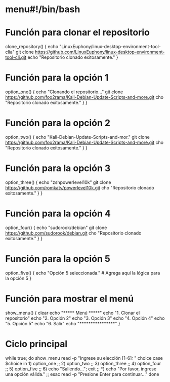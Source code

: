 # menu#!/bin/bash

# Función para clonar el repositorio
clone_repository() {
    echo "LinuxEuphony/linux-desktop-environment-tool-clia"
    git clone https://github.com/LinuxEuphony/linux-desktop-environment-tool-cli.git
    echo "Repositorio clonado exitosamente."
}

# Función para la opción 1
option_one() { 
    echo "Clonando el repositorio..."
    git clone https://github.com/foo2rama/Kali-Debian-Update-Scripts-and-more.git
    cho "Repositorio clonado exitosamente."
}
}

# Función para la opción 2
option_two() {
    echo "Kali-Debian-Update-Scripts-and-mor."
    git clone https://github.com/foo2rama/Kali-Debian-Update-Scripts-and-more.git
    cho "Repositorio clonado exitosamente."
}
}

# Función para la opción 3
option_three() {
     echo "zshpowerlevel10k"
    git clone https://github.com/romkatv/powerlevel10k.git
    cho "Repositorio clonado exitosamente."
}
}

# Función para la opción 4
option_four() {
     echo "sudorook/debian"
    git clone https://github.com/sudorook/debian.git
    cho "Repositorio clonado exitosamente."
}
}

# Función para la opción 5
option_five() {
    echo "Opción 5 seleccionada."
    # Agrega aquí la lógica para la opción 5
}

# Función para mostrar el menú
show_menu() {
    clear
    echo "***** Menú *****"
    echo "1. Clonar el repositorio"
    echo "2. Opción 2"
    echo "3. Opción 3"
    echo "4. Opción 4"
    echo "5. Opción 5"
    echo "6. Salir"
    echo "****************"
}

# Ciclo principal
while true; do
    show_menu
    read -p "Ingrese su elección [1-6]: " choice
    case $choice in
        1) option_one ;;
        2) option_two ;;
        3) option_three ;;
        4) option_four ;;
        5) option_five ;;
        6) echo "Saliendo..."; exit ;;
        *) echo "Por favor, ingrese una opción válida." ;;
    esac
    read -p "Presione Enter para continuar..."
done
